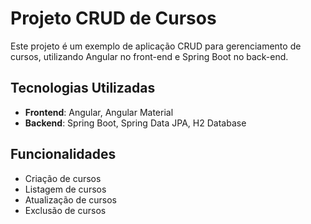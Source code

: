 # Projeto CRUD de Cursos

Este projeto é um exemplo de aplicação CRUD para gerenciamento de cursos, utilizando Angular no front-end e Spring Boot no back-end.

## Tecnologias Utilizadas

- **Frontend**: Angular, Angular Material
- **Backend**: Spring Boot, Spring Data JPA, H2 Database

## Funcionalidades

- Criação de cursos
- Listagem de cursos
- Atualização de cursos
- Exclusão de cursos

